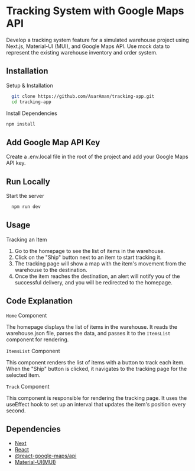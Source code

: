
# Tracking System with Google Maps API

Develop a tracking system feature for a simulated warehouse project using Next.js, Material-UI
(MUI), and Google Maps API. Use mock data to represent the existing warehouse inventory and
order system.


## Installation

Setup & Installation

```bash
  git clone https://github.com/AsarAman/tracking-app.git
  cd tracking-app
```
Install Dependencies

```bash
npm install
```
## Add Google Map API Key
Create a .env.local file in the root of the project and add your Google Maps API key.
## Run Locally




Start the server

```bash
  npm run dev
```


## Usage

Tracking an Item

1. Go to the homepage to see the list of items in the warehouse.
2. Click on the "Ship" button next to an item to start tracking it.
3. The tracking page will show a map with the item's movement from the warehouse to the destination.
4. Once the item reaches the destination, an alert will notify you of the successful delivery, and you will be redirected to the homepage.
## Code Explanation

`Home` Component

The homepage displays the list of items in the warehouse. It reads the warehouse.json file, parses the data, and passes it to the `ItemsList` component for rendering.

`ItemsList` Component

This component renders the list of items with a button to track each item. When the "Ship" button is clicked, it navigates to the tracking page for the selected item.

`Track` Component

This component is responsible for rendering the tracking page. It uses the useEffect hook to set up an interval that updates the item's position every second.
## Dependencies

- [Next](https://nextjs.org/)
- [React](https://react.dev/)
- [@react-google-maps/api](https://www.npmjs.com/package/@react-google-maps/api)
- [Material-UI(MUI)](https://mui.com/)



